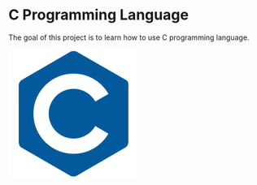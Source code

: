 # C Programming Language

The goal of this project is to learn how to use C programming language.

![C Programming Language](clang.png)

